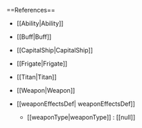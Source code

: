 ==References==
 * [[Ability|Ability]]
 * [[Buff|Buff]]
 * [[CapitalShip|CapitalShip]]
 * [[Frigate|Frigate]]
 * [[Titan|Titan]]
 * [[Weapon|Weapon]]

 * [[weaponEffectsDef| weaponEffectsDef]]
   * [[weaponType|weaponType]] : [[null]]

